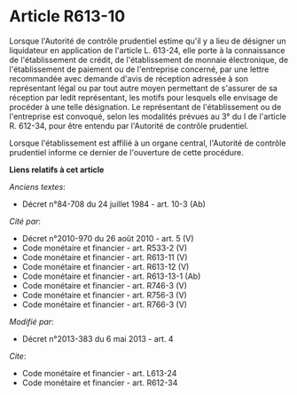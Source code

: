 # Article R613-10

Lorsque l'Autorité de contrôle prudentiel estime qu'il y a lieu de désigner un liquidateur en application de l'article L.
613-24, elle porte à la connaissance de l'établissement de crédit, de l'établissement de monnaie électronique, de
l'établissement de paiement ou de l'entreprise concerné, par une lettre recommandée avec demande d'avis de réception adressée
à son représentant légal ou par tout autre moyen permettant de s'assurer de sa réception par ledit représentant, les motifs
pour lesquels elle envisage de procéder à une telle désignation. Le représentant de l'établissement ou de l'entreprise est
convoqué, selon les modalités prévues au 3° du I de l'article R. 612-34, pour être entendu par l'Autorité de contrôle
prudentiel. 

Lorsque l'établissement est affilié à un organe central, l'Autorité de contrôle prudentiel informe ce dernier de l'ouverture
de cette procédure.

**Liens relatifs à cet article**

_Anciens textes_:

  - Décret n°84-708 du 24 juillet 1984 - art. 10-3 (Ab)

_Cité par_:

  - Décret n°2010-970 du 26 août 2010 - art. 5 (V)
  - Code monétaire et financier - art. R533-2 (V)
  - Code monétaire et financier - art. R613-11 (V)
  - Code monétaire et financier - art. R613-12 (V)
  - Code monétaire et financier - art. R613-13-1 (Ab)
  - Code monétaire et financier - art. R746-3 (V)
  - Code monétaire et financier - art. R756-3 (V)
  - Code monétaire et financier - art. R766-3 (V)

_Modifié par_:

  - Décret n°2013-383 du 6 mai 2013 - art. 4

_Cite_:

  - Code monétaire et financier - art. L613-24
  - Code monétaire et financier - art. R612-34
